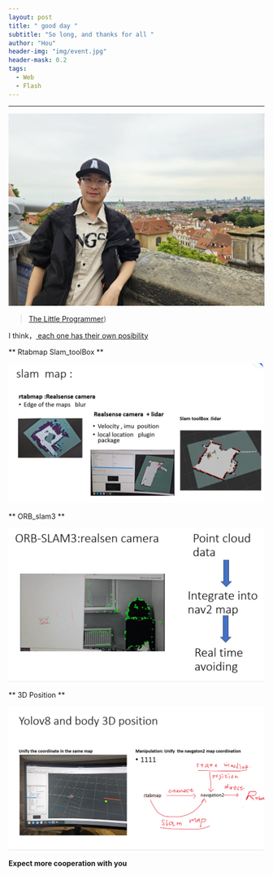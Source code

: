 ```yaml
---
layout: post
title: " good day "
subtitle: "So long, and thanks for all "
author: "Hou"
header-img: "img/event.jpg"
header-mask: 0.2
tags:
  - Web
  - Flash
---
```

---

![](/img/jack.jpg)

>  [The Little Programmer](https://www.linkedin.com/in/jiancai-hou-0b8bbb258/))

I think，[ each one has their own posibility ](https://blog.chromium.org/2017/07/so-long-and-thanks-for-all-flash.html) 

** Rtabmap  Slam_toolBox **

![](/img/slam1.png)  

** ORB_slam3 **

![](/img/slam2.png)

** 3D Position **

![](/img/slam4.png)

**Expect more cooperation with you**

